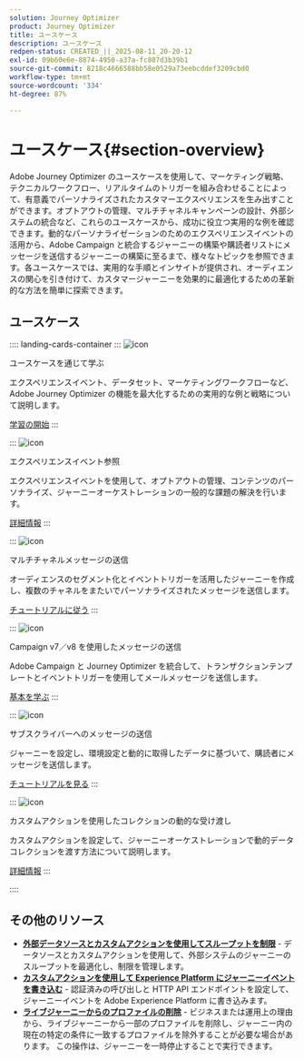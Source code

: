 ```yaml
---
solution: Journey Optimizer
product: Journey Optimizer
title: ユースケース
description: ユースケース
redpen-status: CREATED_||_2025-08-11_20-20-12
exl-id: 09b60e6e-8874-4950-a37a-fc807d3b39b1
source-git-commit: 8218c4666588bb58e0529a73eebcddef3209cbd0
workflow-type: tm+mt
source-wordcount: '334'
ht-degree: 87%

---
```


# ユースケース{#section-overview}

Adobe Journey Optimizer のユースケースを使用して、マーケティング戦略、テクニカルワークフロー、リアルタイムのトリガーを組み合わせることによって、有意義でパーソナライズされたカスタマーエクスペリエンスを生み出すことができます。オプトアウトの管理、マルチチャネルキャンペーンの設計、外部システムの統合など、これらのユースケースから、成功に役立つ実用的な例を確認できます。動的なパーソナライゼーションのためのエクスペリエンスイベントの活用から、Adobe Campaign と統合するジャーニーの構築や購読者リストにメッセージを送信するジャーニーの構築に至るまで、様々なトピックを参照できます。各ユースケースでは、実用的な手順とインサイトが提供され、オーディエンスの関心を引き付けて、カスタマージャーニーを効果的に最適化するための革新的な方法を簡単に探索できます。

## ユースケース

:::: landing-cards-container
:::
![icon](https://cdn.experienceleague.adobe.com/icons/book.svg?lang=ja)

ユースケースを通じて学ぶ

エクスペリエンスイベント、データセット、マーケティングワークフローなど、Adobe Journey Optimizer の機能を最大化するための実用的な例と戦略について説明します。

[学習の開始](../using/building-journeys/jo-use-cases.md)
:::

:::
![icon](https://cdn.experienceleague.adobe.com/icons/list-check.svg?lang=ja)

エクスペリエンスイベント参照

エクスペリエンスイベントを使用して、オプトアウトの管理、コンテンツのパーソナライズ、ジャーニーオーケストレーションの一般的な課題の解決を行います。

[詳細情報](../using/building-journeys/exp-event-lookup.md)
:::

:::
![icon](https://cdn.experienceleague.adobe.com/icons/circle-play.svg?lang=ja)

マルチチャネルメッセージの送信

オーディエンスのセグメント化とイベントトリガーを活用したジャーニーを作成し、複数のチャネルをまたいでパーソナライズされたメッセージを送信します。

[チュートリアルに従う](../using/building-journeys/journeys-uc.md)
:::

:::
![icon](https://cdn.experienceleague.adobe.com/icons/puzzle-piece.svg?lang=ja)

Campaign v7／v8 を使用したメッセージの送信

Adobe Campaign と Journey Optimizer を統合して、トランザクションテンプレートとイベントトリガーを使用してメールメッセージを送信します。

[基本を学ぶ](../using/building-journeys/ajo-ac.md)
:::

:::
![icon](https://cdn.experienceleague.adobe.com/icons/list-check.svg?lang=ja)

サブスクライバーへのメッセージの送信

ジャーニーを設定し、環境設定と動的に取得したデータに基づいて、購読者にメッセージを送信します。

[チュートリアルを見る](../using/building-journeys/message-to-subscribers-uc.md)
:::

:::
![icon](https://cdn.experienceleague.adobe.com/icons/code-branch.svg?lang=ja)

カスタムアクションを使用したコレクションの動的な受け渡し

カスタムアクションを設定して、ジャーニーオーケストレーションで動的データコレクションを渡す方法について説明します。

[詳細情報](../using/building-journeys/collections.md)
:::

::::


## その他のリソース

- **[外部データソースとカスタムアクションを使用してスループットを制限](../using/building-journeys/limit-throughput.md)** - データソースとカスタムアクションを使用して、外部システムのジャーニーのスループットを最適化し、制限を管理します。
- **[カスタムアクションを使用して Experience Platform にジャーニーイベントを書き込む](../using/building-journeys/custom-action-aep.md)** - 認証済みの呼び出しと HTTP API エンドポイントを設定して、ジャーニーイベントを Adobe Experience Platform に書き込みます。
- **[ライブジャーニーからのプロファイルの削除](../using/building-journeys/journey-pause.md#apply-an-exit-criteria-in-a-paused-journey)** - ビジネスまたは運用上の理由から、ライブジャーニーから一部のプロファイルを削除し、ジャーニー内の現在の特定の条件に一致するプロファイルを除外することが必要な場合があります。 この操作は、ジャーニーを一時停止することで実行できます。
